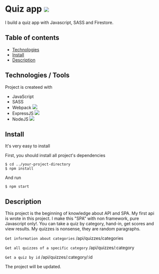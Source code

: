 # Quiz app ![](https://img.shields.io/static/v1?label=Build&message=v1.0&color=green)

I build a quiz app with Javascript, SASS and Firestore.

## Table of contents
* [Technologies](#technologies--tools)
* [Install](#install)
* [Description](#description)

## Technologies / Tools
Project is createed with
* JavaScript
* SASS
* Webpack ![](https://img.shields.io/static/v1?label=Build&message=v5.75.0&color=red)
* ExpressJS ![](https://img.shields.io/static/v1?label=Build&message=v4.18.1&color=red)
* NodeJS ![](https://img.shields.io/static/v1?label=Build&message=v16.15.0&color=red)

## Install
It's very easy to install

First, you should install all project's dependencies
```
$ cd ../your-project-directory
$ npm install
```

And run
```
$ npm start
```

## Description
This project is the beginning of knowledge about API and SPA. My first api is wrote in this project.
I make this "SPA" with non framework, pure Javascript only!.
You can take a quiz by category, hand-in, get scores and view results.
My quizzes is nonsense, they are random paragraphs.

`Get information about categories` /api/quizzes/categories

`Get all quizzes of a specific category` /api/quizzes/:category

`Get a quiz by id` /api/quizzes/:category/:id

The project will be updated.
